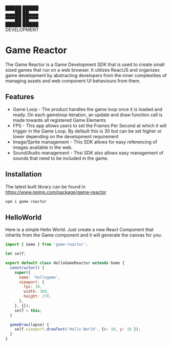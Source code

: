 █████ █████  
▄▄▄██ ██▄▄▄  
▀▀▀██ ██▀▀▀  
█████ █████  
DEVELOPMENT  

# Game Reactor
The Game Reactor is a Game Development SDK that is used to create small sized games that run on a web browser. It utilizes ReactJS and organizes game development by abstracting developers from the inner complexities of managing assets and web component UI behaviours from them.

## Features
* Game Loop - The product handles the game loop once it is loaded and ready. On each gameloop iteration, an update and draw function call is made towards all registered Game Elements
* FPS - This app allows users to set the Frames Per Second at which it will trigger in the Game Loop. By default this is 30 but can be set higher or lower depending on the development requirement
* Image/Sprite management - This SDK allows for easy referencing of images available in the web.
* Sound/Audio management - Thsi SDK also allows easy management of sounds that need to be included in the game.

## Installation
The latest built library can be found in https://www.npmjs.com/package/game-reactor
```javascript
npm i game-reactor
```

## HelloWorld
Here is a simple Hello World. Just create a new React Component that inherits from the Game component and it will generate the canvas for you.
```javascript
import { Game } from 'game-reactor';

let self;

export default class HelloGameReactor extends Game {
  constructor() {
    super({
      name: 'hellogame',
      viewport: {
        fps: 30,
        width: 360,
        height: 270,
      },
    }, {});
    self = this;
  }

  gameDraw(lapse) {
    self.viewport.drawText('Hello World', {x: 10, y: 10 });
  }
}
``` 
